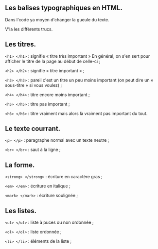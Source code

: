 ## Les balises typographiques en HTML.

Dans l'code ya moyen d'changer la gueule du texte.

V'la les différents trucs.

## Les titres.

`<h1> </h1>`  : signifie « titre très important » En général, on s'en sert pour afficher le titre de la page au début de celle-ci ;

`<h2> </h2>`  : signifie « titre important » ;

`<h3> </h3>`  : pareil c'est un titre un peu moins important (on peut dire un « sous-titre » si vous voulez) ;

`<h4> </h4>`  : titre encore moins important ;

`<h5> </h5>`  : titre pas important ;

`<h6> </h6>`  : titre vraiment mais alors là vraiment pas important du tout.

## Le texte courrant.

`<p> </p>`    : paragraphe normal avec un texte neutre ;

`<br> </br>`  : saut à la ligne ;

## La forme.

`<strong> </strong>`  : écriture en caractère gras ;

`<em> </em>`          : écriture en italique ; 

`<mark> </mark>`      : écriture soulignée ;

## Les listes.

`<ul> </ul>`  : liste à puces ou non ordonnée ;

`<ol> </ol>`  : liste ordonnée ;

`<li> </li>`  : éléments de la liste ;


